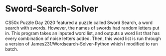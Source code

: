# Sword-Search-Solver
CS50x Puzzle Day 2020 featured a puzzle called Sword Search, a word search with swords. However, the names of swords had random letters put in. This program takes an inputed word list, and outputs a word list that has every combination of noise letters added. Then, this word list is run through a version of James231/Wordsearch-Solver-Python which I modified to run batch.
